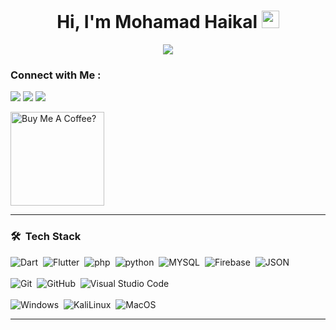 <!--========================================        title       =======================================-->
<h1 align="center">
  Hi, I'm Mohamad Haikal
  <img src="https://media.giphy.com/media/hvRJCLFzcasrR4ia7z/giphy.gif" width="28">
</h1>





<!--========================================        animated description       =======================================-->
<div align="center">
  <img align="center" src="https://readme-typing-svg.herokuapp.com?color=F77222&size=22&duration=2500&pause=2000&multiline=true&width=700&lines=Graphic+Designer+|+Flutter+Developer+|+Multimedia+Designer">
</div>




<!--========================================       s: contact with me       =======================================-->
### Connect with Me :

<a href="https://www.linkedin.com/in/Mohamad0Haikal/" target="_blank"><img src="https://img.shields.io/badge/Mohamad%20Haikal-0077B5?style=for-the-badge&logo=Linkedin&logoColor=white"/></a>
<a href="https://Instagram.com/Mohamad0Haikal" target="_blank"><img src="https://img.shields.io/badge/Mohamad%20Haikal-E4405F?style=for-the-badge&logo=instagram&logoColor=white"/></a>
<a href="https://Facebook.com/Mohamad0Haikal" target="_blank"><img src="https://img.shields.io/badge/Mohamad%20Haikal-3b5998?style=for-the-badge&logo=facebook&logoColor=white"/></a>

<!--========================================       buy me a coffee       =======================================-->
<a href="https://www.buymeacoffee.com/Mohamad0Haikal" target="_blank"><img src="https://cdn.buymeacoffee.com/buttons/v2/default-red.png" alt="Buy Me A Coffee?" width="150" ></a>

---



### 🛠 &nbsp;Tech Stack
![Dart](https://img.shields.io/badge/-Dart-0c458b?style=for-the-badge&logo=dart)&nbsp;
![Flutter](https://img.shields.io/badge/Flutter-02569B?style=for-the-badge&logo=flutter&logoColor=white)&nbsp;
![php](https://img.shields.io/badge/php%20-%23777BB4.svg?&style=for-the-badge&logo=php&logoColor=white)&nbsp;
![python](https://img.shields.io/badge/python%20-%2314354C.svg?&style=for-the-badge&logo=python&logoColor=white)&nbsp;
![MYSQL](https://img.shields.io/badge/mysql-4479A1.svg?&style=for-the-badge&logo=mysql&logoColor=white)&nbsp;
![Firebase](https://img.shields.io/badge/-Firebase-FFA000?style=for-the-badge&logo=Firebase)&nbsp;
![JSON](https://img.shields.io/badge/JSON-000000?style=for-the-badge&logo=JSON&logoColor=white)&nbsp;
<br>
<br>
![Git](https://img.shields.io/badge/Git-F05033.svg?style=for-the-badge&logo=git&logoColor=white)&nbsp;
![GitHub](https://img.shields.io/badge/-GitHub-05122A?style=for-the-badge&logo=github)&nbsp;
![Visual Studio Code](https://img.shields.io/badge/Visual_Studio_Code-007ACC?style=for-the-badge&logo=Visual-Studio-Code&logoColor=white)&nbsp;
<br>
<br>
![Windows](https://img.shields.io/badge/Windows-0078D6?style=for-the-badge&logo=Windows&logoColor=white)&nbsp;
![KaliLinux](https://img.shields.io/badge/Kali-557C94?style=for-the-badge&logo=KaliLinux&logoColor=white)&nbsp;
![MacOS](https://img.shields.io/badge/MacOS-000000?style=for-the-badge&logo=macOS&logoColor=white)&nbsp;

---

<!-- ### 📈 GitHub Activity Graph:

<a href="https://github.com/Mohamad-Haikal#gh-dark-mode-only"><img src="https://github-readme-stats.vercel.app/api?username=Mohamad-Haikal&show_icons=true&theme=tokyonight&include_all_commits=true#gh-dark-mode-only" alt="My GitHub Stats"/></a>

<a href="https://github.com/Mohamad-Haikal#gh-dark-mode-only"><img src="https://github-readme-stats.vercel.app/api/top-langs/?username=Mohamad-Haikal&theme=tokyonight&langs_count=8#gh-dark-mode-only" alt="My GitHub Stats"/></a> -->

<!--  <a href="https://github.com/Mohamad-Haikal#gh-light-mode-only"><img src="https://github-readme-stats.vercel.app/api/top-langs/?username=Mohamad-Haikal&theme=default&langs_count=8#gh-light-mode-only" alt="My GitHub Stats"/></a> -->


<!-- <a href="https://github.com/Mohamad-Haikal#gh-light-mode-only"><img src="https://github-readme-streak-stats.herokuapp.com/?user=vaibhavvikas&theme=default"/></a><a href="https://github.com/vaibhavvikas#gh-dark-mode-only"><img src="https://github-readme-streak-stats.herokuapp.com/?user=vaibhavvikas&theme=tokyonight"/></a> -->
